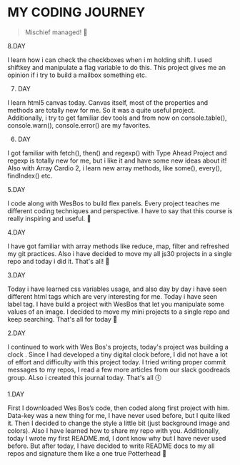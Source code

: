 # MY CODING JOURNEY

> Mischief managed! :herb:

8.DAY

I learn how i can check the checkboxes when i m holding shift. I used shiftkey and manipulate a flag variable to do this. This project gives me an opinion if i try to build a mailbox something etc.

7. DAY

I learn html5 canvas today. Canvas itself, most of the properties and methods are totally new for me. So it was a quite useful project. Additionally, i try to get familiar dev tools and from now on console.table(), console.warn(), console.error() are my favorites.

6. DAY

I got familiar with fetch(), then() and regexp() with Type Ahead Project and regexp is totally new for me, but i like it and have some new ideas about it! Also with Array Cardio 2, i learn new array methods, like some(), every(), findIndex() etc.

5.DAY

I code along with WesBos to build flex panels. Every project teaches me different coding techniques and perspective. I have to say that this course is really inspiring and useful. :dizzy:

4.DAY

I have got familiar with array methods like reduce, map, filter and refreshed my git practices. Also i have decided to move my all js30 projects in a single repo and today i did it. That's all! :orange_heart:

3.DAY

Today i have learned css variables usage, and also day by day i have seen different html tags which are very interesting for me. Today i have seen label tag. I have build a project with WesBos that let you manipulate some values of an image. I decided to move my mini projects to a single repo and keep searching. That's all for today :milky_way:

2.DAY

I continued to work with Wes Bos's projects, today's project was building a clock . Since I had developed a tiny digital clock before, I did not have a lot of effort and difficulty with this project today. I tried writing proper commit messages to my repos, I read a few more articles from our slack goodreads group. ALso i created this journal today. That's all :clock5:

1.DAY

First I downloaded Wes Bos’s code, then coded along first project with him. Data-key was a new thing for me, I have never used before, but I quite liked it. Then I decided to change the style a little bit (just background image and colors). Also I have learned how to share my repo with you. Additionally, today I wrote my first README.md, I dont know why but I have never used before. But after today, I have decided to write README docs to my all repos and signature them like a one true Potterhead :rocket:
